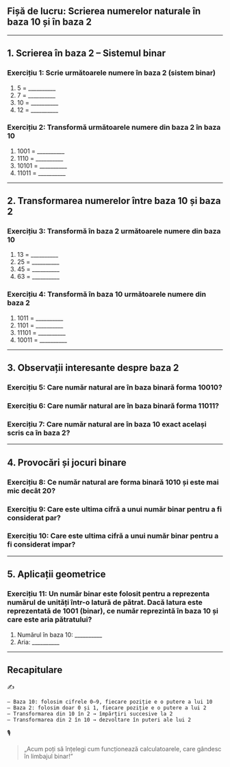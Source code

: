 ## **Fișă de lucru: Scrierea numerelor naturale în baza 10 și în baza 2**

------

## **1. Scrierea în baza 2 – Sistemul binar**

### **Exercițiu 1: Scrie următoarele numere în baza 2 (sistem binar)**

1. 5 = __________
2. 7 = __________
3. 10 = __________
4. 12 = __________

### **Exercițiu 2: Transformă următoarele numere din baza 2 în baza 10**

1. 1001 = __________
2. 1110 = __________
3. 10101 = __________
4. 11011 = __________

------

## **2. Transformarea numerelor între baza 10 și baza 2**

### **Exercițiu 3: Transformă în baza 2 următoarele numere din baza 10**

1. 13 = __________
2. 25 = __________
3. 45 = __________
4. 63 = __________

### **Exercițiu 4: Transformă în baza 10 următoarele numere din baza 2**

1. 1011 = __________
2. 1101 = __________
3. 11101 = __________
4. 10011 = __________

------

## **3. Observații interesante despre baza 2**

### **Exercițiu 5: Care număr natural are în baza binară forma 10010?**



### **Exercițiu 6: Care număr natural are în baza binară forma 11011?**



### **Exercițiu 7: Care număr natural are în baza 10 exact același scris ca în baza 2?**



------

## **4. Provocări și jocuri binare**

### **Exercițiu 8: Ce număr natural are forma binară 1010 și este mai mic decât 20?**



### **Exercițiu 9: Care este ultima cifră a unui număr binar pentru a fi considerat par?**



### **Exercițiu 10: Care este ultima cifră a unui număr binar pentru a fi considerat impar?**



------

## **5. Aplicații geometrice**

### **Exercițiu 11: Un număr binar este folosit pentru a reprezenta numărul de unități într-o latură de pătrat. Dacă latura este reprezentată de 1001 (binar), ce număr reprezintă în baza 10 și care este aria pătratului?**

1. Numărul în baza 10: __________
2. Aria: __________

------

## **Recapitulare**

✍️

```
– Baza 10: folosim cifrele 0–9, fiecare poziție e o putere a lui 10  
– Baza 2: folosim doar 0 și 1, fiecare poziție e o putere a lui 2  
– Transformarea din 10 în 2 → împărțiri succesive la 2  
– Transformarea din 2 în 10 → dezvoltare în puteri ale lui 2  
```

🎙️

> „Acum poți să înțelegi cum funcționează calculatoarele, care gândesc în limbajul binar!”